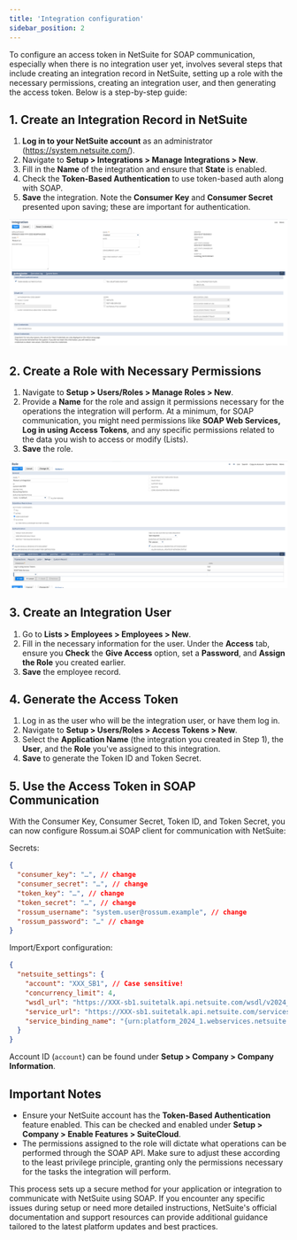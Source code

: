 ```yaml
---
title: 'Integration configuration'
sidebar_position: 2
---
```


To configure an access token in NetSuite for SOAP communication, especially when there is no integration user yet, involves several steps that include creating an integration record in NetSuite, setting up a role with the necessary permissions, creating an integration user, and then generating the access token. Below is a step-by-step guide:

## 1. Create an Integration Record in NetSuite

1. **Log in to your NetSuite account** as an administrator (https://system.netsuite.com/).
1. Navigate to **Setup > Integrations > Manage Integrations > New**.
1. Fill in the **Name** of the integration and ensure that **State** is enabled.
1. Check the **Token-Based Authentication** to use token-based auth along with SOAP.
1. **Save** the integration. Note the **Consumer Key** and **Consumer Secret** presented upon saving; these are important for authentication.

![NetSuite Integration configuration](./img/netsuite-integration.png)

## 2. Create a Role with Necessary Permissions

1. Navigate to **Setup > Users/Roles > Manage Roles > New**.
1. Provide a **Name** for the role and assign it permissions necessary for the operations the integration will perform. At a minimum, for SOAP communication, you might need permissions like **SOAP Web Services, Log in using Access Tokens**, and any specific permissions related to the data you wish to access or modify (Lists).
1. **Save** the role.

![NetSuite Role configuration](./img/netsuite-role.png)

## 3. Create an Integration User

1. Go to **Lists > Employees > Employees > New**.
1. Fill in the necessary information for the user. Under the **Access** tab, ensure you **Check** the **Give Access** option, set a **Password**, and **Assign the Role** you created earlier.
1. **Save** the employee record.

## 4. Generate the Access Token

1. Log in as the user who will be the integration user, or have them log in.
1. Navigate to **Setup > Users/Roles > Access Tokens > New**.
1. Select the **Application Name** (the integration you created in Step 1), the **User**, and the **Role** you've assigned to this integration.
1. **Save** to generate the Token ID and Token Secret.

## 5. Use the Access Token in SOAP Communication

With the Consumer Key, Consumer Secret, Token ID, and Token Secret, you can now configure Rossum.ai SOAP client for communication with NetSuite:

Secrets:

```json
{
  "consumer_key": "…", // change
  "consumer_secret": "…", // change
  "token_key": "…", // change
  "token_secret": "…", // change
  "rossum_username": "system.user@rossum.example", // change
  "rossum_password": "…" // change
}
```

Import/Export configuration:

```json
{
  "netsuite_settings": {
    "account": "XXX_SB1", // Case sensitive!
    "concurrency_limit": 4,
    "wsdl_url": "https://XXX-sb1.suitetalk.api.netsuite.com/wsdl/v2024_1_0/netsuite.wsdl",
    "service_url": "https://XXX-sb1.suitetalk.api.netsuite.com/services/NetSuitePort_2024_1",
    "service_binding_name": "{urn:platform_2024_1.webservices.netsuite.com}NetSuiteBinding"
  }
}
```

Account ID (`account`) can be found under **Setup > Company > Company Information**.

## Important Notes

- Ensure your NetSuite account has the **Token-Based Authentication** feature enabled. This can be checked and enabled under **Setup > Company > Enable Features > SuiteCloud**.
- The permissions assigned to the role will dictate what operations can be performed through the SOAP API. Make sure to adjust these according to the least privilege principle, granting only the permissions necessary for the tasks the integration will perform.

This process sets up a secure method for your application or integration to communicate with NetSuite using SOAP. If you encounter any specific issues during setup or need more detailed instructions, NetSuite's official documentation and support resources can provide additional guidance tailored to the latest platform updates and best practices.
